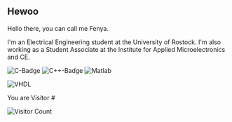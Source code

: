 ## Hewoo

Hello there, you can call me Fenya.

I'm an Electrical Engineering student at the University of Rostock.
I'm also working as a Student Associate at the Institute for Applied Microelectronics and CE.

![C-Badge](https://img.shields.io/badge/-C-green)
![C++-Badge](https://img.shields.io/badge/-C%2B%2B-yellowgreen)
![Matlab](https://img.shields.io/badge/-Matlab-red)

![VHDL](https://img.shields.io/badge/Vivado-VHDL-9cf)


You are Visitor #

![Visitor Count](https://profile-counter.glitch.me/FenFr/count.svg)
